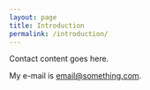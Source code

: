 ```yaml
---
layout: page
title: Introduction
permalink: /introduction/
---
```


Contact content goes here.

My e-mail is [email@something.com](mailto:email@something.com).
